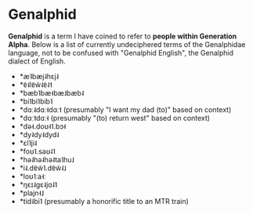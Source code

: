 
# Genalphid

<b>Genalphid</b> is a term I have coined to refer to <b>people within Generation Alpha</b>. Below is a list of currently undeciphered terms of the Genalphidae language, not to be confused with "Genalphid English", the Genalphid dialect of English.

  <ul>
    <li>*æ˥bæj˨hɛj˨</li>
    <li>*ɐ̃˨lɐ̃w̃˨ɐ̃˨˦</li>
    <li>*bæb˥bæ˧bæ˩bæb˨</li>
    <li>*bi˥bi˥bib˥</li>
    <li>*dɑː˨dɑː˧dɑː˦ (presumably "I want my dad (to)" based on context)</li>
    <li>*dɑː˦dɑː˧ (presumably "(to) return west" based on context)</li>
    <li>*də˧.doʊ˧˥.bɔ˧</li>
    <li>*dy˨dy˨dyd˨</li>
    <li>*ɛl˥ji˨</li>
    <li>*foʊ˥.saʊ˨˥</li>
    <li>*hə˨hə˨hə˨ta˥hu˩</li>
    <li>*i˨.dɐ̃w̃˥.dɐ̃w̃˨˩</li>
    <li>*loʊ˥ːa˧ː</li>
    <li>*ŋɛɪ˨gɛ˨jɑ˨˥</li>
    <li>*plajn˧˩</li>
    <li>*tid˨bi˥ (presumably a honorific title to an MTR train)</li>
  </ul>


